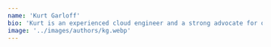 ```yaml
---
name: 'Kurt Garloff'
bio: 'Kurt is an experienced cloud engineer and a strong advocate for open standards and digital sovereignty.'
image: '../images/authors/kg.webp'
---
```

